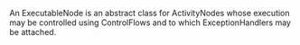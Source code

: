 An ExecutableNode is an abstract class for ActivityNodes whose execution may be controlled using ControlFlows and to which ExceptionHandlers may be attached.